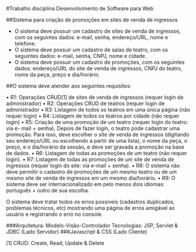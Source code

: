 #Trabalho disciplina Desenvolvimento de Software para Web

##Sistema para criação de promoções em sites de venda de ingressos

- O sistema deve possuir um cadastro de sites de venda de ingressos, com os seguintes dados: e-mail, senha, endereço/URL, nome e telefone.
- O sistema deve possuir um cadastro de salas de teatro, com os seguintes dados: e-mail, senha, CNPJ, nome e cidade.
- O sistema deve possuir um cadastro de promoções, com os seguintes dados: endereço/URL do site de venda de ingressos, CNPJ do teatro, nome da peça, preço e dia/horário.

##O sistema deve atender aos seguintes requisitos:

• R1: Operações CRUD[1] de sites de venda de ingressos (requer login de
administrador)
• R2: Operações CRUD de teatros (requer login de administrador
• R3: Listagem de todos os teatros em uma única página (não requer login)
• R4: Listagem de todos os teatros por cidade (não requer login)
• R5: Criação de uma promoção de um teatro (requer login do teatro: via e-
mail + senha). Depois de fazer login, o teatro pode cadastrar uma promoção. Para isso, deve escolher o site de venda de ingressos (digitando seu endereço/URL ou escolhendo a partir de uma lista), o nome da peça, o preço, e o dia/horário da sessão, e deve ser gravada a promoção na base de dados.
• R6: Listagem de todas as promoções de um teatro (não requer login).
• R7: Listagem de todas as promoções de um site de venda de ingressos
(requer login do site: via e-mail + senha).
• R8: O sistema não deve permitir o cadastro de promoções de um mesmo
teatro ou de um mesmo site de venda de ingressos em um mesmo
dia/horário.
• R9: O sistema deve ser internacionalizado em pelo menos dois idiomas:
português + outro de sua escolha.

O sistema deve tratar todos os erros possíveis (cadastros duplicados, problemas técnicos, etc) mostrando uma página de erros amigável ao usuário e registrando o erro no console.


###Arquitetura: Modelo-Visão-Controlador Tecnologias: JSP, Servlet & JDBC (Lado Servidor)
###Javascript & CSS (Lado Cliente) 

[1] CRUD: Create, Read, Update & Delete